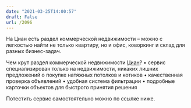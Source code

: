 ```yaml
---
date: "2021-03-25T14:00:57"
draft: False
url: /2096
---
```


[​​](https://telegra.ph/file/0f132a0f1c307ad93d7e8.jpg)На Циан есть раздел коммерческой недвижимости – можно с легкостью найти не только квартиру, но и офис, коворкинг и склад для разных бизнес-задач. 

Чем крут раздел коммерческой недвижимости [Циан](http://bit.ly/3kxgyOK)?
 • сервис специализирован только на недвижимости, никаких лишних предложений о покупке натяжных потолков и котиков
 • качественная проверка объявлений
 • удобная система фильтрации
 • подробные карточки объектов для быстрого принятия решения

Потестить сервис самостоятельно можно по ссылке ниже.
